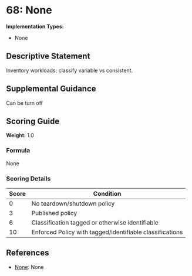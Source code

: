 # 68: None

**Implementation Types:**
- None

## Descriptive Statement

Inventory workloads; classify variable vs consistent.

## Supplemental Guidance

Can be turn off

## Scoring Guide

**Weight:** 1.0

### Formula

None

### Scoring Details

| Score | Condition |
| ----- | --------- |
| 0 | No teardown/shutdown policy |
| 3 | Published policy |
| 6 | Classification tagged or otherwise identifiable |
| 10 | Enforced Policy with tagged/identifiable classifications |

## References

- [None](None): None

